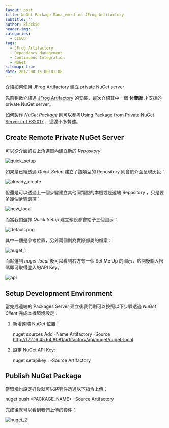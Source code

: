 ```yaml
---
layout: post
title: NuGet Package Management on JFrog Artifactory
subtitle: ''
author: Blackie
header-img: ''
categories:
  - CI&CD
tags:
  - JFrog Artifactory
  - Dependency Management
  - Continuous Integration
  - NuGet
sitemap: true
date: 2017-08-15 00:01:08
---
```


介紹如何使用 JFrog Artifactory 建立 private NuGet server

<!-- More -->

先前稍微介紹過 [JFrog Artifactory](http://blackie1019.github.io/2017/08/07/JFrog-Universal-Artifact-Repository-Manager/) 的安裝，這次介紹其中一個 **付費版** 才支援的 private NuGet server。

如何製作 *NuGet Package* 則可以參考[Using Package from Private NuGet Server in TFS2017](https://blackie1019.github.io/2017/08/03/Using-Package-from-Private-NuGet-Server-in-TFS2017/) ，這邊不多贅述。

## Create Remote Private NuGet Server ##

可以從介面的右上角選單內建立新的 *Repository*:

![quick_setup](quick_setup.png)

如果是已經透過 *Quick Setup* 建立了該類型的 Repository 則會於介面呈現灰色：

![already_create](already_create.png)

但還是可以透過上一個步驟建立其他同類型的本機或是遠端 Repository ，只是要多幾個步驟選擇：

![new_local](new_local.png)

而當我們選擇 *Quick Setup* 建立預設都會給予三個圖示：

![default.png](default.png)

其中一個是參考位置，另外兩個則為實際部屬的檔案：

![nuget_1](nuget_1.png)

而點選到 *nuget-local* 後可以看到右方有一個 Set Me Up 的圖示，點開後輸入密碼即可取得登入的API Key。

![api](api.png)

## Setup Development Environment ##

當完成遠端的 Packages Server 建立後我們則可以按照以下步驟透過 *NuGet Client* 完成本機環境設定：

1. 新增遠端 NuGet 位置：

    nuget sources Add -Name Artifactory -Source http://172.16.45.64:8081/artifactory/api/nuget/nuget-local

2. 設定 NuGet API Key:

    nuget setapikey <account>:<key> -Source Artifactory

## Publish NuGet Package ##

當環境也設定好後就可以將套件透過以下指令上傳：

  nuget push <PACKAGE_NAME> -Source Artifactory

完成後就可以看到我們上傳的套件：

![nuget_2](nuget_2.png)